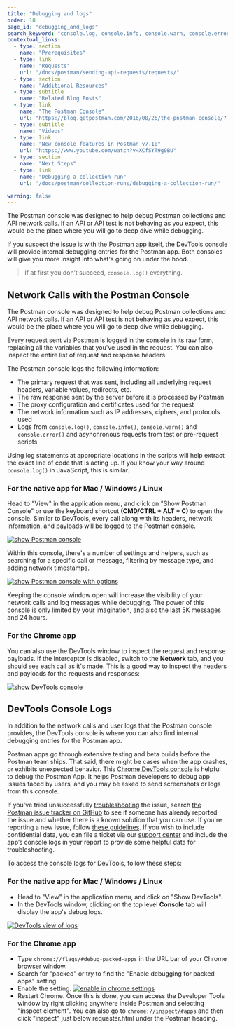 ```yaml
---
title: "Debugging and logs"
order: 18
page_id: "debugging_and_logs"
search_keyword: "console.log, console.info, console.warn, console.error"
contextual_links:
  - type: section
    name: "Prerequisites"
  - type: link
    name: "Requests"
    url: "/docs/postman/sending-api-requests/requests/"
  - type: section
    name: "Additional Resources"
  - type: subtitle
    name: "Related Blog Posts"
  - type: link
    name: "The Postman Console"
    url: "https://blog.getpostman.com/2016/08/26/the-postman-console/?_ga=2.132858184.754547870.1571851340-1454169035.1570491567"
  - type: subtitle
    name: "Videos"
  - type: link
    name: "New console features in Postman v7.10"
    url: "https://www.youtube.com/watch?v=XCfSYT9g0BU"
  - type: section
    name: "Next Steps"
  - type: link
    name: "Debugging a collection run"
    url: "/docs/postman/collection-runs/debugging-a-collection-run/"

warning: false
---
```


The Postman console was designed to help debug Postman collections and API network calls. If an API or API test is not behaving as you expect, this would be the place where you will go to deep dive while debugging.

If you suspect the issue is with the Postman app itself, the DevTools console will provide internal debugging entries for the Postman app. Both consoles will give you more insight into what's going on under the hood.

> If at first you don’t succeed, `console.log()` everything.

## Network Calls with the Postman Console

The Postman console was designed to help debug Postman collections and API network calls. If an API or API test is not behaving as you expect, this would be the place where you will go to deep dive while debugging.

Every request sent via Postman is logged in the console in its raw form, replacing all the variables that you've used in the request. You can also inspect the entire list of request and response headers.

The Postman console logs the following information:

- The primary request that was sent, including all underlying request headers, variable values, redirects, etc.
- The raw response sent by the server before it is processed by Postman
- The proxy configuration and certificates used for the request
- The network information such as IP addresses, ciphers, and protocols used
- Logs from `console.log()`, `console.info()`, `console.warn()` and `console.error()` and asynchronous requests from test or pre-request scripts

Using log statements at appropriate locations in the scripts will help extract the exact line of code that is acting up. If you know your way around `console.log()` in JavaScript, this is similar.

### For the native app for Mac / Windows / Linux

Head to "View" in the application menu, and click on "Show Postman Console" or use the keyboard shortcut **(CMD/CTRL + ALT + C)** to open the console. Similar to DevTools, every call along with its headers, network information, and payloads will be logged to the Postman console.

[![show Postman console](https://i.imgur.com/mgYGETI.png)](https://i.imgur.com/mgYGETI.png)

Within this console, there's a number of settings and helpers, such as searching for a specific call or message, filtering by message type, and adding network timestamps.

[![show Postman console with options](https://i.imgur.com/R31CZwK.png)](https://i.imgur.com/R31CZwK.png)

Keeping the console window open will increase the visibility of your network calls and log messages while debugging. The power of this console is only limited by your imagination, and also the last 5K messages and 24 hours.

### For the Chrome app

You can also use the DevTools window to inspect the request and response payloads. If the Interceptor is disabled, switch to the **Network** tab, and you should see each call as it's made. This is a good way to inspect the headers and payloads for the requests and responses:

[![show DevTools console](https://assets.postman.com/postman-docs/errors-network.png)](https://assets.postman.com/postman-docs/errors-network.png)

## DevTools Console Logs

In addition to the network calls and user logs that the Postman console provides, the DevTools console is where you can also find internal debugging entries for the Postman app.

Postman apps go through extensive testing and beta builds before the Postman team ships. That said, there might be cases when the app crashes, or exhibits unexpected behavior. This [Chrome DevTools console](https://developer.chrome.com/devtools) is helpful to debug the Postman App. It helps Postman developers to debug app issues faced by users, and you may be asked to send screenshots or logs from this console.

If you've tried unsuccessfully [troubleshooting](/docs/postman/sending-api-requests/troubleshooting-api-requests/) the issue, search [the Postman issue tracker on GitHub](https://github.com/postmanlabs/postman-app-support/issues) to see if someone has already reported the issue and whether there is a known solution that you can use. If you're reporting a new issue, follow [these guidelines](https://github.com/postmanlabs/postman-app-support#user-content-guidelines-for-reporting-issues). If you wish to include confidential data, you can file a ticket via our [support center](https://www.getpostman.com/support) and include the app’s console logs in your report to provide some helpful data for troubleshooting.

To access the console logs for DevTools, follow these steps:

### For the native app for Mac / Windows / Linux

- Head to "View" in the application menu, and click on "Show DevTools".
- In the DevTools window, clicking on the top level **Console** tab will display the app's debug logs.

[![DevTools view of logs](https://assets.postman.com/postman-docs/errors-console.png)](https://assets.postman.com/postman-docs/errors-console.png)

### For the Chrome app

- Type `chrome://flags/#debug-packed-apps` in the URL bar of your Chrome browser window.
- Search for "packed" or try to find the "Enable debugging for packed apps" setting.
- Enable the setting.
  [![enable in chrome settings](https://assets.postman.com/postman-docs/flags.png)](https://assets.postman.com/postman-docs/flags.png)
- Restart Chrome. Once this is done, you can access the Developer Tools window by right clicking anywhere inside Postman and selecting "inspect element". You can also go to `chrome://inspect/#apps` and then click "inspect" just below requester.html under the Postman heading.
